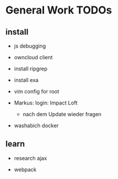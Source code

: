 # General Work TODOs

## install

- js debugging

- owncloud client

- install ripgrep

- install exa

- vim config for root

- Markus: login: Impact Loft
    - nach dem Update wieder fragen

- washabich docker

## learn

- research ajax

- webpack